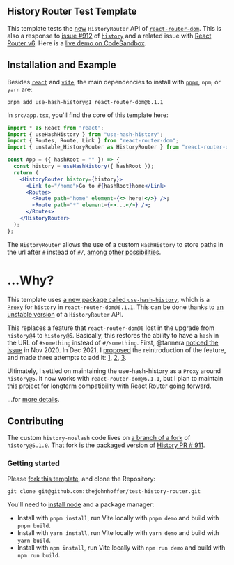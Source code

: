 ## History Router Test Template

This template tests the [new][6_1_1] `HistoryRouter` API of [`react-router-dom`](https://github.com/remix-run/react-router/). This is also a response to [issue #912](https://github.com/remix-run/history/issues/912) of [`history`](https://github.com/remix-run/history/) and a related issue with [React Router v6](https://reactrouter.com/docs/en/v6). Here is a [live demo on CodeSandbox][sandbox].

## Installation and Example

Besides [`react`](https://reactjs.org/) and [`vite`](https://vitejs.dev/), the main dependencies to install with [`pnpm`](https://pnpm.io/), `npm`, or `yarn` are:

```
pnpm add use-hash-history@1 react-router-dom@6.1.1
```

In `src/app.tsx`, you'll find the core of this template here:

```jsx
import * as React from "react";
import { useHashHistory } from "use-hash-history";
import { Routes, Route, Link } from "react-router-dom";
import { unstable_HistoryRouter as HistoryRouter } from "react-router-dom";

const App = ({ hashRoot = "" }) => {
  const history = useHashHistory({ hashRoot });
  return (
    <HistoryRouter history={history}>
      <Link to="/home">Go to #{hashRoot}home</Link>
      <Routes>
        <Route path="home" element={<> here!</>} />;
        <Route path="*" element={<>...</>} />;
      </Routes>
    </HistoryRouter>
  );
};
```

The `HistoryRouter` allows the use of a custom `HashHistory` to store paths in the url after `#` instead of `#/`, [among other possibilities][exampleprops].

# ...Why?

This template uses [a new package called `use-hash-history`][npm], which is a [`Proxy`][proxy] for `history` in `react-router-dom@6.1.1`. This can be done thanks to [an unstable version][6_1_1] of a `HistoryRouter` API.

This replaces a feature that `react-router-dom@6` lost in the upgrade from `history@4` to `history@5`. Basically, this restores the ability to have a `hash` in the URL of `#something` instead of `#/something`. First, @tannera [noticed the issue](https://github.com/remix-run/react-router/issues/7703) in Nov 2020. In Dec 2021, I [proposed](https://github.com/remix-run/react-router/issues/8459) the reintroduction of the feature, and made three attempts to add it: [1][1], [2][2], [3][3].

Ultimately, I settled on maintaining the use-hash-history as a `Proxy` around `history@5`. It now works with `react-router-dom@6.1.1`, but I plan to maintain this project for longterm compatibility with React Router going forward.

...for [more details][why].

## Contributing

The custom `history-noslash` code lives on [a branch of a fork](https://github.com/thejohnhoffer/history/tree/publish-noslash) of `history@5.1.0`. That fork is the packaged version of [History PR # 911](https://github.com/remix-run/history/pull/911).

### Getting started

Please [fork this template](https://github.com/thejohnhoffer/test-history-router/fork), and clone the Repository:

```
git clone git@github.com:thejohnhoffer/test-history-router.git
```

You'll need to [install node](https://heynode.com/tutorial/install-nodejs-locally-nvm/) and a package manager:

- Install with `pnpm install`, run Vite locally with `pnpm demo` and build with `pnpm build`.
- Install with `yarn install`, run Vite locally with `yarn demo` and build with `yarn build`.
- Install with `npm install`, run Vite locally with `npm run demo` and build with `npm run build`.

[1]: https://github.com/remix-run/react-router/pull/8450
[2]: https://github.com/remix-run/react-router/pull/8460
[3]: https://github.com/remix-run/react-router/pull/8463
[exampleprops]: https://github.com/thejohnhoffer/use-hash-history/blob/v1.0.0/demo/exampleProps.ts#L14
[6_1_1]: https://github.com/remix-run/react-router/releases/tag/v6.1.1
[proxy]: https://developer.mozilla.org/en-US/docs/Web/JavaScript/Reference/Global_Objects/Proxy#examples
[sandbox]: https://codesandbox.io/s/use-hash-history-esl4q
[npm]: https://www.npmjs.com/package/use-hash-history
[why]: https://gist.github.com/thejohnhoffer/5cb3798684c815683195847c53cff4ab
